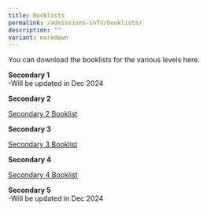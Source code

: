 ```yaml
---
title: Booklists
permalink: /admissions-info/booklists/
description: ""
variant: markdown
---
```

You can download the booklists for the various levels here.

**Secondary 1**<br>-Will be updated in Dec 2024


**Secondary 2**<br>

[Secondary 2 Booklist](https://drive.google.com/file/d/1eSfngzxHcnfUmV6o4jKp7e2gjKq2BDsU/view?usp=drive_link)



**Secondary 3**<br>

[Secondary 3 Booklist](https://drive.google.com/file/d/14h-o1PajggrJhPVUaCLFVBMnbzxQkhaT/view?usp=drive_link)


**Secondary 4**<br>

[Secondary 4 Booklist](https://drive.google.com/file/d/1tpQV4albL9OXdel2D7OhRvvUy09PviQs/view?usp=drive_link)

**Secondary 5**<br>-Will be updated in Dec 2024